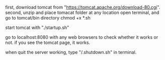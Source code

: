 first, download tomcat from "https://tomcat.apache.org/download-80.cgi".
second, unzip and place tomacat folder at any location
open terminal, and go to tomcat/bin directory
chmod +x *.sh

start tomcat with "./startup.sh"

go to localhost:8080 with any web browsers to check whether it works or not. if you see the tomcat page, it works.

when quit the server working, type "/.shutdown.sh" in terminal.
